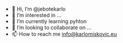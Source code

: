 - 👋 Hi, I’m @jebotekarlo
- 👀 I’m interested in ...
- 🌱 I’m currently learning pyhton
- 💞️ I’m looking to collaborate on ...
- 📫 How to reach me info@karlomiskovic.eu

<!---
jebotekarlo/jebotekarlo is a ✨ special ✨ repository because its `README.md` (this file) appears on your GitHub profile.
You can click the Preview link to take a look at your changes.
--->
